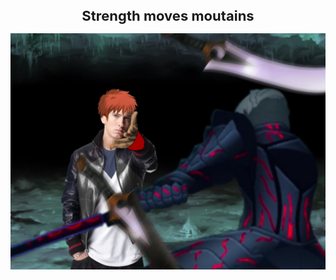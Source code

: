 <h1 align="center" style="font-size: 22px"> Strength moves moutains </h1>
 <img src="https://raw.githubusercontent.com/KinoThe-Kafkaesque/KinoThe-Kafkaesque/main/strength.jpg" alt="strenght"/>
